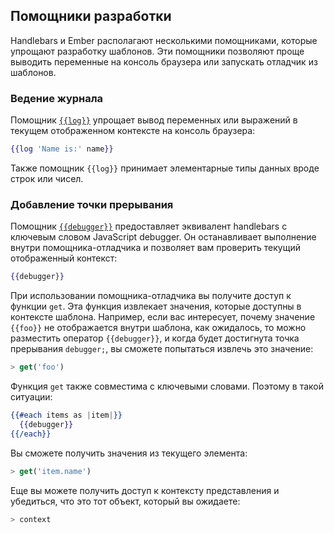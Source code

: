 ## Помощники разработки

Handlebars и Ember располагают несколькими помощниками, которые упрощают разработку шаблонов. Эти помощники позволяют проще выводить переменные на консоль браузера или запускать отладчик из шаблонов.

### Ведение журнала

Помощник [`{{log}}`](http://emberjs.com/api/classes/Ember.Templates.helpers.html#method_debugger) упрощает вывод переменных или выражений в текущем отображенном контексте на консоль браузера:

```handlebars
{{log 'Name is:' name}}
```

Также помощник `{{log}}` принимает элементарные типы данных вроде строк или чисел.

### Добавление точки прерывания

Помощник [`{{debugger}}`](http://emberjs.com/api/classes/Ember.Templates.helpers.html#method_debugger) предоставляет эквивалент handlebars с ключевым словом JavaScript debugger. Он останавливает выполнение внутри помощника-отладчика и позволяет вам проверить текущий отображенный контекст: 

```handlebars
{{debugger}}
```

При использовании помощника-отладчика вы получите доступ к функции `get`. Эта функция извлекает значения, которые доступны в контексте шаблона. Например, если вас интересует, почему значение `{{foo}}` не отображается внутри шаблона, как ожидалось, то можно разместить оператор `{{debugger}}`, и когда будет достигнута точка прерывания `debugger;`, вы сможете попытаться извлечь это значение:

```js
> get('foo')
```

Функция `get` также совместима с ключевыми словами. Поэтому в такой ситуации:

```handlebars
{{#each items as |item|}}
  {{debugger}}
{{/each}}
```

Вы сможете получить значения из текущего элемента:

```js
> get('item.name')
```

Еще вы можете получить доступ к контексту представления и убедиться, что это тот объект, который вы ожидаете:

```js
> context
```